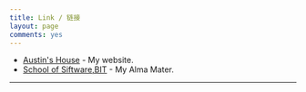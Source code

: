 ```yaml
---
title: Link / 链接
layout: page
comments: yes
---
```


* [Austin's House](http://hijiangtao.weebly.com/) - My website.
* [School of Siftware,BIT](http://ss.bit.edu.cn) - My Alma Mater.

----

